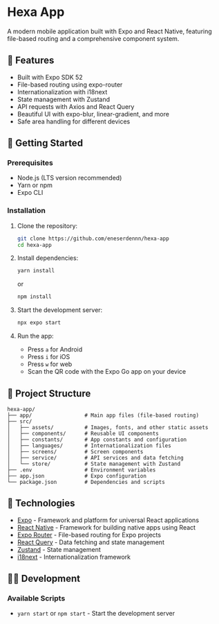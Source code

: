 # Hexa App

A modern mobile application built with Expo and React Native, featuring file-based routing and a comprehensive component system.

## 📱 Features

- Built with Expo SDK 52
- File-based routing using expo-router
- Internationalization with i18next
- State management with Zustand
- API requests with Axios and React Query
- Beautiful UI with expo-blur, linear-gradient, and more
- Safe area handling for different devices

## 🚀 Getting Started

### Prerequisites

- Node.js (LTS version recommended)
- Yarn or npm
- Expo CLI

### Installation

1. Clone the repository:
   ```bash
   git clone https://github.com/eneserdennn/hexa-app
   cd hexa-app
   ```

2. Install dependencies:
   ```bash
   yarn install
   ```
   or
   ```bash
   npm install
   ```

3. Start the development server:
   ```bash
   npx expo start
   ```

4. Run the app:
   - Press `a` for Android
   - Press `i` for iOS
   - Press `w` for web
   - Scan the QR code with the Expo Go app on your device

## 📁 Project Structure

```
hexa-app/
├── app/                 # Main app files (file-based routing)
├── src/
│   ├── assets/          # Images, fonts, and other static assets
│   ├── components/      # Reusable UI components
│   ├── constants/       # App constants and configuration
│   ├── languages/       # Internationalization files
│   ├── screens/         # Screen components
│   ├── service/         # API services and data fetching
│   └── store/           # State management with Zustand
├── .env                 # Environment variables
├── app.json             # Expo configuration
└── package.json         # Dependencies and scripts
```

## 📱 Technologies

- [Expo](https://expo.dev/) - Framework and platform for universal React applications
- [React Native](https://reactnative.dev/) - Framework for building native apps using React
- [Expo Router](https://docs.expo.dev/router/introduction/) - File-based routing for Expo projects
- [React Query](https://tanstack.com/query/latest) - Data fetching and state management
- [Zustand](https://github.com/pmndrs/zustand) - State management
- [i18next](https://www.i18next.com/) - Internationalization framework

## 🧑‍💻 Development

### Available Scripts

- `yarn start` or `npm start` - Start the development server

